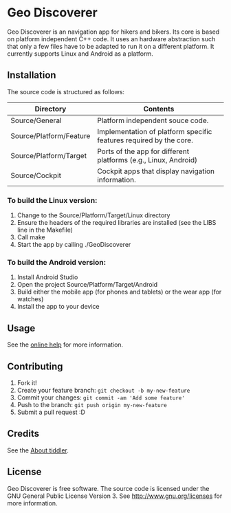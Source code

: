 # Geo Discoverer

Geo Discoverer is an navigation app for hikers and bikers. Its core is based on platform 
independent C++ code. It uses an hardware abstraction such that only a few files have to 
be adapted to run it on a different platform. It currently supports Linux and Android 
as a platform.   

## Installation

The source code is structured as follows:

| Directory               | Contents                                                            |
| ----------------------- | ------------------------------------------------------------------- |
| Source/General          | Platform independent souce code.                                    |
| Source/Platform/Feature | Implementation of platform specific features required by the core.  |
| Source/Platform/Target  | Ports of the app for different platforms (e.g., Linux, Android)     |
| Source/Cockpit          | Cockpit apps that display navigation information.                   |

### To build the Linux version:

1. Change to the Source/Platform/Target/Linux directory
2. Ensure the headers of the required libraries are installed 
   (see the LIBS line in the Makefile)
3. Call make
4. Start the app by calling ./GeoDiscoverer

### To build the Android version:

1. Install Android Studio
2. Open the project Source/Platform/Target/Android
3. Build either the mobile app (for phones and tablets) or the wear app (for watches)
4. Install the app to your device

## Usage

See the [online help](http://geo-discoverer.appspot.com) for more information. 

## Contributing

1. Fork it!
2. Create your feature branch: `git checkout -b my-new-feature`
3. Commit your changes: `git commit -am 'Add some feature'`
4. Push to the branch: `git push origin my-new-feature`
5. Submit a pull request :D

## Credits

See the [About tiddler](http://geo-discoverer.appspot.com/#About).  

## License

Geo Discoverer is free software. The source code is licensed under the GNU General 
Public License Version 3. See http://www.gnu.org/licenses for more information. 

